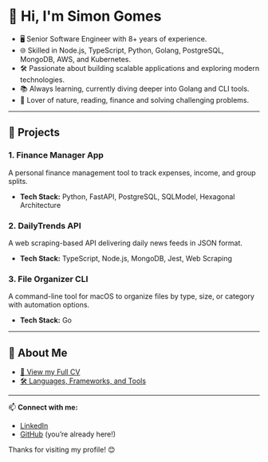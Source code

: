 # 👋 Hi, I'm Simon Gomes

- 🖥️ Senior Software Engineer with 8+ years of experience.
- 🌐 Skilled in Node.js, TypeScript, Python, Golang, PostgreSQL, MongoDB, AWS, and Kubernetes.
- 🛠️ Passionate about building scalable applications and exploring modern technologies.
- 📚 Always learning, currently diving deeper into Golang and CLI tools.
- 🌳 Lover of nature, reading, finance and solving challenging problems.

---

## 📂 Projects

### **1. Finance Manager App**
A personal finance management tool to track expenses, income, and group splits.
- **Tech Stack:** Python, FastAPI, PostgreSQL, SQLModel, Hexagonal Architecture

### **2. DailyTrends API**
A web scraping-based API delivering daily news feeds in JSON format.
- **Tech Stack:** TypeScript, Node.js, MongoDB, Jest, Web Scraping

### **3. File Organizer CLI**
A command-line tool for macOS to organize files by type, size, or category with automation options.
- **Tech Stack:** Go

---

## 📄 **About Me**

- [📝 View my Full CV](./cv.md)
- [🛠️ Languages, Frameworks, and Tools](./skills.md)

---


📫 **Connect with me:**
- [LinkedIn](https://www.linkedin.com/in/simongcs)  
- [GitHub](https://github.com/simongcs) (you’re already here!)


Thanks for visiting my profile! 😊
